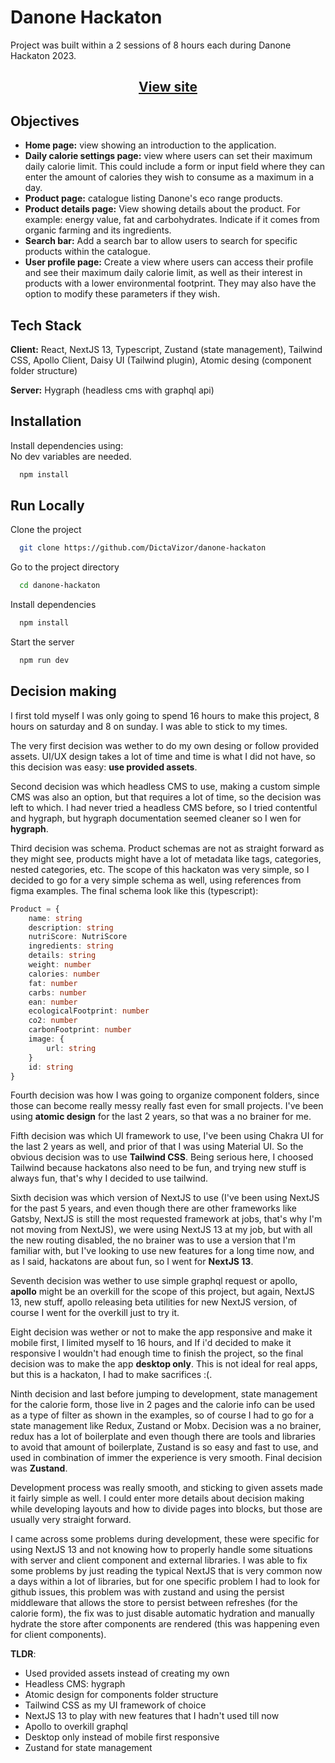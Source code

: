 
# Danone Hackaton

Project was built within a 2 sessions of 8 hours each during Danone Hackaton 2023.

## <div align="center"><a href="https://danone-hackaton-8ypklcv2g-dictavizor.vercel.app">View site</a></div>



## Objectives

* **Home page:** view showing an introduction to the application.
* **Daily calorie settings page:** view where users can set their maximum daily calorie limit. This could include a form or input field where they can enter the amount of calories they wish to consume as a maximum in a day.
* **Product page:** catalogue listing Danone's eco range products.
* **Product details page:** View showing details about the product. For example: energy value, fat and carbohydrates. Indicate if it comes from organic farming and its ingredients.
* **Search bar:** Add a search bar to allow users to search for specific products within the catalogue.
* **User profile page:** Create a view where users can access their profile and see their maximum daily calorie limit, as well as their interest in products with a lower environmental footprint. They may also have the option to modify these parameters if they wish.



## Tech Stack

**Client:** React, NextJS 13, Typescript, Zustand (state management), Tailwind CSS, Apollo Client, Daisy UI (Tailwind plugin), Atomic desing (component folder structure)

**Server:** Hygraph (headless cms with graphql api)


## Installation

Install dependencies using:  
No dev variables are needed.

```bash
  npm install
```
    
## Run Locally

Clone the project

```bash
  git clone https://github.com/DictaVizor/danone-hackaton
```

Go to the project directory

```bash
  cd danone-hackaton
```

Install dependencies

```bash
  npm install
```

Start the server

```bash
  npm run dev
```


## Decision making

I first told myself I was only going to spend 16 hours to make this project, 8 hours on saturday and 8 on sunday. I was able to stick to my times.

The very first decision was wether to do my own desing or follow provided assets. UI/UX design takes a lot of time and time is what I did not have, so this decision was easy: **use provided assets**. 

Second decision was which headless CMS to use, making a custom simple CMS was also an option, but that requires a lot of time, so the decision was left to which. I had never tried a headless CMS before, so I tried contentful and hygraph, but hygraph documentation seemed cleaner so I wen for **hygraph**.

Third decision was schema. Product schemas are not as straight forward as they might see, products might have a lot of metadata like tags, categories, nested categories, etc. The scope of this hackaton was very simple, so I decided to go for a very simple schema as well, using references from figma examples. The final schema look like this (typescript):

```typescript
Product = {
    name: string
    description: string
    nutriScore: NutriScore
    ingredients: string
    details: string
    weight: number
    calories: number
    fat: number
    carbs: number
    ean: number
    ecologicalFootprint: number
    co2: number
    carbonFootprint: number
    image: {
        url: string
    }
    id: string
}
```

Fourth decision was how I was going to organize component folders, since those can become really messy really fast even for small projects. I've been using **atomic design** for the last 2 years, so that was a no brainer for me.

Fifth decision was which UI framework to use, I've been using Chakra UI for the last 2 years as well, and prior of that I was using Material UI. So the obvious decision was to use **Tailwind CSS**. Being serious here, I choosed Tailwind because hackatons also need to be fun, and trying new stuff is always fun, that's why I decided to use tailwind.

Sixth decision was which version of NextJS to use (I've been using NextJS for the past 5 years, and even though there are other frameworks like Gatsby, NextJS is still the most requested framework at jobs, that's why I'm not moving from NextJS), we were using NextJS 13 at my job, but with all the new routing disabled, the no brainer was to use a version that I'm familiar with, but I've looking to use new features for a long time now, and as I said, hackatons are about fun, so I went for **NextJS 13**.

Seventh decision was wether to use simple graphql request or apollo, **apollo** might be an overkill for the scope of this project, but again, NextJS 13, new stuff, apollo releasing beta utilities for new NextJS version, of course I went for the overkill just to try it.

Eight decision was wether or not to make the app responsive and make it mobile first, I limited myself to 16 hours, and If i'd decided to make it responsive I wouldn't had enough time to finish the project, so the final decision was to make the app **desktop only**. This is not ideal for real apps, but this is a hackaton, I had to make sacrifices :(.

Ninth decision and last before jumping to development, state management for the calorie form, those live in 2 pages and the calorie info can be used as a type of filter as shown in the examples, so of course I had to go for a state management like Redux, Zustand or Mobx. Decision was a no brainer, redux has a lot of boilerplate and even though there are tools and libraries to avoid that amount of boilerplate, Zustand is so easy and fast to use, and used in combination of immer the experience is very smooth. Final decision was **Zustand**.

Development process was really smooth, and sticking to given assets made it fairly simple as well. I could enter more details about decision making while developing layouts and how to divide pages into blocks, but those are usually very straight forward.

I came across some problems during development, these were specific for using NextJS 13 and not knowing how to properly handle some situations with server and client component and external libraries. I was able to fix some problems by just reading the typical NextJS that is very common now a days within a lot of libraries, but for one specific problem I had to look for github issues, this problem was with zustand and using the persist middleware that allows the store to persist between refreshes (for the calorie form), the fix was to just disable automatic hydration and manually hydrate the store after components are rendered (this was happening even for client components).

**TLDR**:
* Used provided assets instead of creating my own
* Headless CMS: hygraph
* Atomic design for components folder structure
* Tailwind CSS as my UI framework of choice
* NextJS 13 to play with new features that I hadn't used till now
* Apollo to overkill graphql
* Desktop only instead of mobile first responsive
* Zustand for state management
